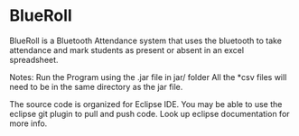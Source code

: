 # BlueRoll

BlueRoll is a Bluetooth Attendance system that uses the bluetooth to take attendance and mark students as present or absent in an excel spreadsheet. 

Notes:
Run the Program using the .jar file in jar/ folder
	All the *csv files will need to be in the same directory as the jar file.

The source code is organized for Eclipse IDE. You may be able to use the eclipse git plugin to pull and push code. Look up eclipse documentation for more info.
